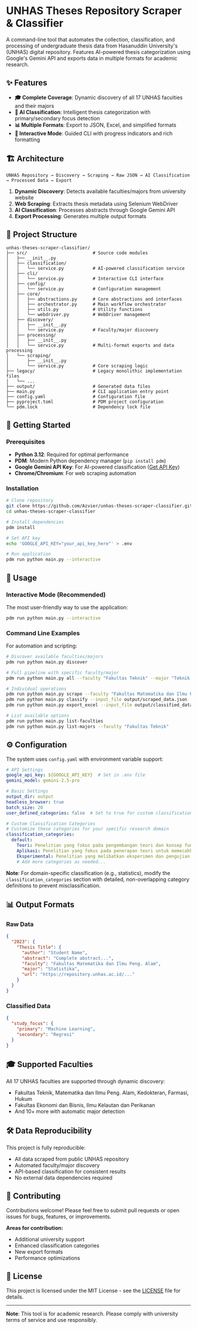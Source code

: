 # UNHAS Theses Repository Scraper & Classifier

A command-line tool that automates the collection, classification, and processing of undergraduate thesis data from Hasanuddin University's (UNHAS) digital repository. Features AI-powered thesis categorization using Google's Gemini API and exports data in multiple formats for academic research.

## ✨ Features

- **🎓 Complete Coverage**: Dynamic discovery of all 17 UNHAS faculties and their majors
- **🤖 AI Classification**: Intelligent thesis categorization with primary/secondary focus detection
- **📊 Multiple Formats**: Export to JSON, Excel, and simplified formats
- **🎯 Interactive Mode**: Guided CLI with progress indicators and rich formatting

## 🏗️ Architecture

```
UNHAS Repository → Discovery → Scraping → Raw JSON → AI Classification → Processed Data → Export
```

1. **Dynamic Discovery**: Detects available faculties/majors from university website
2. **Web Scraping**: Extracts thesis metadata using Selenium WebDriver
3. **AI Classification**: Processes abstracts through Google Gemini API
4. **Export Processing**: Generates multiple output formats

## 📁 Project Structure

```
unhas-theses-scraper-classifier/
├── src/                         # Source code modules
│   ├── __init__.py
│   ├── classification/
│   │   └── service.py           # AI-powered classification service
│   ├── cli/
│   │   └── service.py           # Interactive CLI interface
│   ├── config/
│   │   └── service.py           # Configuration management
│   ├── core/
│   │   ├── abstractions.py      # Core abstractions and interfaces
│   │   ├── orchestrator.py      # Main workflow orchestrator
│   │   ├── utils.py             # Utility functions
│   │   └── webdriver.py         # WebDriver management
│   ├── discovery/
│   │   ├── __init__.py
│   │   └── service.py           # Faculty/major discovery
│   ├── processing/
│   │   ├── __init__.py
│   │   └── service.py           # Multi-format exports and data processing
│   └── scraping/
│       ├── __init__.py
│       └── service.py           # Core scraping logic
├── legacy/                      # Legacy monolithic implementation files
│   └── ...
├── output/                      # Generated data files
├── main.py                      # CLI application entry point
├── config.yaml                  # Configuration file
├── pyproject.toml               # PDM project configuration
└── pdm.lock                     # Dependency lock file
```

## 🚀 Getting Started

### Prerequisites
- **Python 3.12**: Required for optimal performance
- **PDM**: Modern Python dependency manager (`pip install pdm`)
- **Google Gemini API Key**: For AI-powered classification ([Get API Key](https://aistudio.google.com/app/apikey))
- **Chrome/Chromium**: For web scraping automation

### Installation

```bash
# Clone repository
git clone https://github.com/Azvier/unhas-theses-scraper-classifier.git
cd unhas-theses-scraper-classifier

# Install dependencies
pdm install

# Set API key
echo 'GOOGLE_API_KEY="your_api_key_here"' > .env

# Run application
pdm run python main.py --interactive
```

## 📖 Usage

### Interactive Mode (Recommended)
The most user-friendly way to use the application:

```bash
pdm run python main.py --interactive
```

### Command Line Examples
For automation and scripting:

```bash
# Discover available faculties/majors
pdm run python main.py discover

# Full pipeline with specific faculty/major
pdm run python main.py all --faculty "Fakultas Teknik" --major "Teknik Elektro"

# Individual operations
pdm run python main.py scrape --faculty "Fakultas Matematika dan Ilmu Peng. Alam" --major "Statistika"
pdm run python main.py classify --input_file output/scraped_data.json
pdm run python main.py export_excel --input_file output/classified_data.json

# List available options
pdm run python main.py list-faculties
pdm run python main.py list-majors --faculty "Fakultas Teknik"
```

## ⚙️ Configuration

The system uses `config.yaml` with environment variable support:

```yaml
# API Settings
google_api_key: ${GOOGLE_API_KEY}  # Set in .env file
gemini_model: gemini-2.5-pro

# Basic Settings
output_dir: output
headless_browser: true
batch_size: 20
user_defined_categories: false  # Set to true for custom classification

# Custom Classification Categories
# Customize these categories for your specific research domain
classification_categories:
  default:
    Teori: Penelitian yang fokus pada pengembangan teori dan konsep fundamental.
    Aplikasi: Penelitian yang fokus pada penerapan teori untuk memecahkan masalah praktis.
    Eksperimental: Penelitian yang melibatkan eksperimen dan pengujian empiris.
    # Add more categories as needed...
```

**Note**: For domain-specific classification (e.g., statistics), modify the `classification_categories` section with detailed, non-overlapping category definitions to prevent misclassification.

## 📊 Output Formats

### Raw Data
```json
{
  "2023": {
    "Thesis Title": {
      "author": "Student Name",
      "abstract": "Complete abstract...",
      "faculty": "Fakultas Matematika dan Ilmu Peng. Alam",
      "major": "Statistika",
      "url": "https://repository.unhas.ac.id/..."
    }
  }
}
```

### Classified Data
```json
{
  "study_focus": {
    "primary": "Machine Learning",
    "secondary": "Regresi"
  }
}
```

## 🎓 Supported Faculties

All 17 UNHAS faculties are supported through dynamic discovery:
- Fakultas Teknik, Matematika dan Ilmu Peng. Alam, Kedokteran, Farmasi, Hukum
- Fakultas Ekonomi dan Bisnis, Ilmu Kelautan dan Perikanan
- And 10+ more with automatic major detection

## 🛠️ Data Reproducibility

This project is fully reproducible:
- All data scraped from public UNHAS repository
- Automated faculty/major discovery
- API-based classification for consistent results
- No external data dependencies required

## 🤝 Contributing

Contributions welcome! Please feel free to submit pull requests or open issues for bugs, features, or improvements.

**Areas for contribution:**
- Additional university support
- Enhanced classification categories
- New export formats
- Performance optimizations

## 📄 License

This project is licensed under the MIT License - see the [LICENSE](LICENSE) file for details.

---

**Note**: This tool is for academic research. Please comply with university terms of service and use responsibly.
